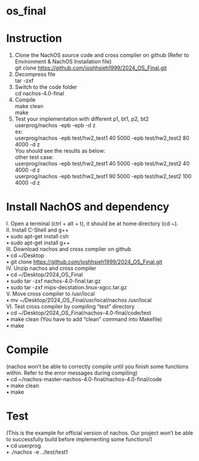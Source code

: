 # os_final

# Instruction
1. Clone the NachOS source code and cross compiler on github (Refer to Environment & NachOS Installation file)<br>
    git clone https://github.com/joshhsieh1999/2024_OS_Final.git<br>
2. Decompress file<br>
    tar -zxf <Compressed-File><br>
3. Switch to the code folder<br>
    cd nachos-4.0-final<br>
4. Compile<br>
    make clean<br>
    make<br>
5. Test your implementation with different p1, bt1, p2, bt2<br>
    userprog/nachos -epb <execute file> <p1> <bt1> -epb <execute file> <p2> <bt2> -d z<br>
    ex:<br>
    userprog/nachos -epb test/hw2_test1 40 5000 -epb test/hw2_test2 80 4000 -d z<br>
    You should see the results as below:<br>
    other test case:<br>
    userprog/nachos -epb test/hw2_test1 40 5000 -epb test/hw2_test2 40 4000 -d z<br>
    userprog/nachos -epb test/hw2_test1 90 5000 -epb test/hw2_test2 100 4000 -d z<br>

# Install NachOS and dependency 
I. Open a terminal (ctrl + alt + t), it should be at home directory (cd ~).<br>
II. Install C-Shell and g++ <br>
• sudo apt-get install csh <br>
• sudo apt-get install g++ <br>
III. Download nachos and cross compiler on github <br>
• cd ~/Desktop <br>
• git clone https://github.com/joshhsieh1999/2024_OS_Final.git <br>
IV. Unzip nachos and cross compiler <br>
• cd ~/Desktop/2024_OS_Final<br>
• sudo tar -zxf nachos-4.0-final.tar.gz <br>
• sudo tar -zxf mips-decstation.linux-xgcc.tar.gz <br>
V. Move cross compiler to /usr/local <br>
• mv ~/Desktop/2024_OS_Final/usr/local/nachos /usr/local <br>
VI. Test cross compiler by compiling “test” directory <br>
• cd ~/Desktop/2024_OS_Final/nachos-4.0-final/code/test <br>
• make clean (You have to add “clean” command into Makefile) <br>
• make <br>

# Compile 
(nachos won’t be able to correctly compile until you finish some functions within. Refer to the error messages during compiling)<br>
• cd ~/nachos-master-nachos-4.0-final/nachos-4.0-final/code<br>
• make clean<br>
• make<br>

# Test 
(This is the example for official version of nachos. Our project won’t be able to successfully build before implementing some functions!)<br>
• cd userprog<br>
• ./nachos -e ../test/test1<br>
